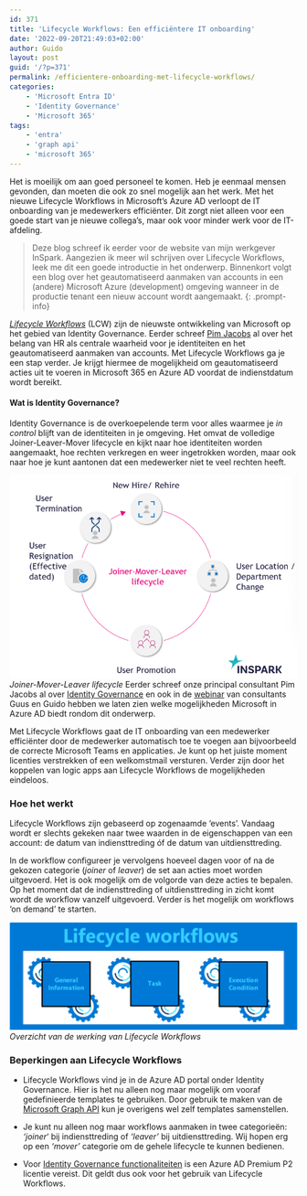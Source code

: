 ```yaml
---
id: 371
title: 'Lifecycle Workflows: Een efficiëntere IT onboarding'
date: '2022-09-20T21:49:03+02:00'
author: Guido
layout: post
guid: '/?p=371'
permalink: /efficientere-onboarding-met-lifecycle-workflows/
categories:
    - 'Microsoft Entra ID'
    - 'Identity Governance'
    - 'Microsoft 365'
tags:
    - 'entra'
    - 'graph api'
    - 'microsoft 365'
---
```


Het is moeilijk om aan goed personeel te komen. Heb je eenmaal mensen gevonden, dan moeten die ook zo snel mogelijk aan het werk. Met het nieuwe Lifecycle Workflows in Microsoft’s Azure AD verloopt de IT onboarding van je medewerkers efficiënter. Dit zorgt niet alleen voor een goede start van je nieuwe collega’s, maar ook voor minder werk voor de IT-afdeling.

>Deze blog schreef ik eerder voor de website van mijn werkgever InSpark. Aangezien ik meer wil schrijven over Lifecycle Workflows, leek me dit een goede introductie in het onderwerp. Binnenkort volgt een blog over het geautomatiseerd aanmaken van accounts in een (andere) Microsoft Azure (development) omgeving wanneer in de productie tenant een nieuw account wordt aangemaakt.
{: .prompt-info}

*[Lifecycle Workflows](https://learn.microsoft.com/en-us/azure/active-directory/governance/what-are-lifecycle-workflows)* (LCW) zijn de nieuwste ontwikkeling van Microsoft op het gebied van Identity Governance. Eerder schreef [Pim Jacobs](https://identity-man.eu) al over het belang van HR als centrale waarheid voor je identiteiten en het geautomatiseerd aanmaken van accounts. Met Lifecycle Workflows ga je een stap verder. Je krijgt hiermee de mogelijkheid om geautomatiseerd acties uit te voeren in Microsoft 365 en Azure AD voordat de indienstdatum wordt bereikt.

#### Wat is Identity Governance?

Identity Governance is de overkoepelende term voor alles waarmee je *in control* blijft van de identiteiten in je omgeving. Het omvat de volledige Joiner-Leaver-Mover lifecycle en kijkt naar hoe identiteiten worden aangemaakt, hoe rechten verkregen en weer ingetrokken worden, maar ook naar hoe je kunt aantonen dat een medewerker niet te veel rechten heeft.

![image](/assets/img/2022/09/image-16.png)
_Joiner-Mover-Leaver lifecycle_
Eerder schreef onze principal consultant Pim Jacobs al over [Identity Governance](https://www.inspark.nl/de-8-pijlers-voor-het-bepalen-van-jouw-identity-governance-strategie/) en ook in de [webinar](https://www.youtube.com/watch?v=r172NtSH6fI) van consultants Guus en Guido hebben we laten zien welke mogelijkheden Microsoft in Azure AD biedt rondom dit onderwerp.


Met Lifecycle Workflows gaat de IT onboarding van een medewerker efficiënter door de medewerker automatisch toe te voegen aan bijvoorbeeld de correcte Microsoft Teams en applicaties. Je kunt op het juiste moment licenties verstrekken of een welkomstmail versturen. Verder zijn door het koppelen van logic apps aan Lifecycle Workflows de mogelijkheden eindeloos.

### Hoe het werkt

Lifecycle Workflows zijn gebaseerd op zogenaamde ‘events’. Vandaag wordt er slechts gekeken naar twee waarden in de eigenschappen van een account: de datum van indiensttreding óf de datum van uitdiensttreding.

In de workflow configureer je vervolgens hoeveel dagen voor of na de gekozen categorie (*joiner* of *leaver*) de set aan acties moet worden uitgevoerd. Het is ook mogelijk om de volgorde van deze acties te bepalen. Op het moment dat de indiensttreding of uitdiensttreding in zicht komt wordt de workflow vanzelf uitgevoerd. Verder is het mogelijk om workflows ‘on demand’ te starten.

![Overzicht van de werking van Lifecycle Workflows](/assets/img/2022/09/image-15-1024x383.png)
_Overzicht van de werking van Lifecycle Workflows_

### Beperkingen aan Lifecycle Workflows

- Lifecycle Workflows vind je in de Azure AD portal onder Identity Governance. Hier is het nu alleen nog maar mogelijk om vooraf gedefinieerde templates te gebruiken. Door gebruik te maken van de [Microsoft Graph API](https://learn.microsoft.com/en-us/graph/api/resources/identitygovernance-lifecycleworkflows-overview?view=graph-rest-beta) kun je overigens wel zelf templates samenstellen.

- Je kunt nu alleen nog maar workflows aanmaken in twee categorieën: *‘joiner*‘ bij indiensttreding of *‘leaver’* bij uitdiensttreding. Wij hopen erg op een *‘mover’* categorie om de gehele lifecycle te kunnen bedienen.

- Voor [Identity Governance functionaliteiten](/categories/identity-governance/) is een Azure AD Premium P2 licentie vereist. Dit geldt dus ook voor het gebruik van Lifecycle Workflows.
